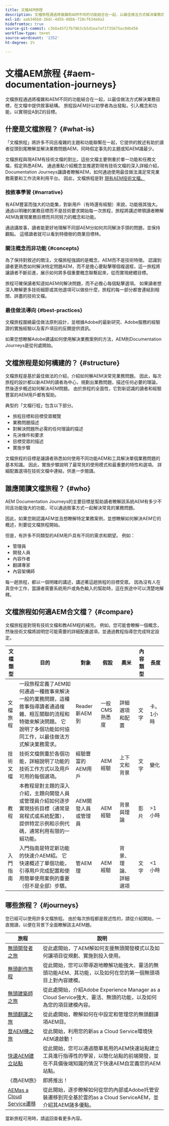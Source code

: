 ```yaml
---
title: 文檔AEM旅程
description: 文檔旅程通過將複雜和AEM不同的功能結合在一起，以最佳做法方式解決業務目標，在文檔中提供敘事結構。 旅程設AEM計以初學者為出發點，引入概念和功能，以實現從A到Z的目標。
exl-id: aab346b8-26dc-4d5b-88bb-720cf634e0a2
hidefromtoc: true
source-git-commit: c3b8a45f27b7863cb5d1ea7af1f35675ac04b456
workflow-type: tm+mt
source-wordcount: '1352'
ht-degree: 1%

---
```


# 文檔AEM旅程 {#aem-documentation-journeys}

文檔旅程通過將複雜和AEM不同的功能結合在一起，以最佳做法方式解決業務目標，在文檔中提供敘事結構。 旅程設AEM計以初學者為出發點，引入概念和功能，以實現從A到Z的目標。

## 什麼是文檔旅程？ {#what-is}

「文檔旅程」將許多不同且複雜的主題和功能聯繫在一起，它提供的敘述有助於讀者從頭到尾瞭解並解決業務問題AEM，同時假定事先的主題或知AEM識最少。

文檔旅程與現AEM有技術文檔的對比，這些文檔主要側重於單一功能和任務文檔，假定熟悉AEM。 通過重點介紹概念並推遲對現有技術文檔的深入詳細介紹，Documentation Journeys讓讀者瞭解AEM，如何通過使用最佳做法滿足常見業務需要和工作流來利用平台。 因此，文檔旅程是對 [現有AEM技術文檔。](https://experienceleague.adobe.com/docs/experience-manager-cloud-service.html)

### 按敘事學習 {#narrative}

有AEM豐富而強大的功能集，對新用戶（有時還有經驗）來說，功能極其強大。 通過以明確的業務目標而不是技術要求開始每一次旅程，旅程將講述帶領讀者瞭解AEM為實現業務目標而共同努力的概念和功能。

通過講故事，讀者能更好地理解不同部AEM分如何共同解決手頭的問題，並保持觀點。 這樣讀者就可以看到特徵樹的商業目標林。

### 關注概念而非功能 {#concepts}

為了保持對敘述的關注，文檔旅程強調的是概念，AEM而不是技術特徵。 認識到讀者更熟悉如何解決特定問題AEM，而不是擔心要點擊哪個複選框，這一旅程將讓讀者不斷前進，展示如何將多個重要概念聯繫起來，從而實現總體目標。

旅程可確保讀者知道如AEM何解決問題，而不必擔心每個點擊選項。 如果讀者想深入瞭解更多技術細節或其他選項可以做些什麼，旅程的每一部分都會連結到相關、詳盡的技術文檔。

### 最佳做法導向 {#best-practices}

文檔旅程圍繞最佳做法原則設計，並根據Adobe的最新研究、Adobe服務的經驗證的實施經驗以及客戶項目的反饋提供資訊。

如果您想瞭解Adobe建議如何使用解決業務案例的方法，AEM則Documentation Journeys是從何處開始。

## 文檔旅程是如何構建的？ {#structure}

文檔旅程是基於最佳做法的介紹，介紹如何解AEM決常見業務問題。 因此，每次旅程的設計都以新AEM的讀者為中心，規劃出業務問題，描述任何必要的理論，然後逐步概述如何解決AEM問題。 由於旅程的全面性，它對新認識的讀者和經驗豐富的AEM用戶都有幫助。

典型的「文檔行程」包含以下部分。

* 旅程目標和目標受眾概覽
* 業務問題描述
* 對解決問題所必需的任何理論的描述
* 先決條件和要求
* 目標受眾的描述
* 實施步驟

文檔旅程的目標是讓讀者熟悉如何使用不同功能AEM和工具解決單個業務問題的基本知識。 因此，實施步驟說明了最常見的使用模式和最重要的特性和選項。 詳細配置選項在技術文檔中連結，供進一步閱讀。

## 誰應閱讀文檔旅程？ {#who}

AEM Documentation Journeys的主要目標是幫助讀者瞭解該系統AEM有多少不同且功能強大的功能，可以通過敘事方式一起解決常見的業務問題。

因此，如果您剛認識AEM並且想瞭解特定業務案例，並想瞭解如何解決AEM它的概述，則要從文檔旅程開始。

但是，有許多不同類型的AEM用戶具有不同的需求和期望。 例如：

* 管理員
* 開發人員
* 內容作者
* 翻譯專家
* 內容架構師

每一趟旅程，都以一個明確的講述，講述著這趟旅程的目標受眾。 因為沒有人在真空中工作，當讀者需要系統用戶或角色輸入的幫助時，這在旅途中可以清楚地解釋。

## 文檔旅程如何適AEM合文檔？ {#compare}

文檔旅程是對現有技術文檔和教AEM程的補充。 例如，您可能會瞭解一個概念，然後技術文檔將說明您可能需要的詳細配置選項，並通過教程指導您完成特定設定。

| 文檔類型 | 目的 | 對象 | 假設 | 奧米 | 內容類型 | 長度 |
|---|---|---|---|---|---|---|
| 文檔旅程 | 一段旅程定義了AEM如何通過一種敘事來解決一般的業務問題，這種敘事指導讀者通過複雜、相互關聯的流程和特徵來解決問題。 它說明了多個功能如何協同工作，以最佳做法方式解決業務需求。 | Reader新AEM到 | 一般CMS熟悉度 | 詳細選項和配置 | 文字 | 卡。 1小時 |
| 技術文檔 | 技術文檔側重於各個功能，詳細說明了功能的技術工作方式以及用戶可用的每個選項。 | 經驗豐富的AEM用戶 | AEM經驗 | 上下文和背景 | 文字 | 變化 |
| 教程 | 本教程是對主題的深入介紹，主題向開發人員或管理員介紹如何逐步實現技術目標（通常是寫程式或系統配置），提供特定示例和示例代碼，通常利用有限的一組功能。 | AEM開發人員或管理員 | AEM經驗 | 背景與理論 | 影片 | >1小時 |
| 入門指南 | 入門指南是特定新功能的快速介AEM紹。 它快速概述了單個功能，引導用戶完成配置和使用簡單使用案例的重要（但不是全部）步驟。 | 管AEM理 | AEM經驗 | 背景、理論、詳細選項 | 文字 | &lt;1小時 |

## 哪些旅程？ {#journeys}

您已經可以使用許多文檔旅程。 由於每次旅程都是敘述性的，請從介紹開始，一直閱讀，以便在背景下全面瞭解該主AEM題。

| 旅程 | 說明 |
|---|---|
| [無頭開發者之旅](/help/journey-headless/developer/overview.md) | 從此處開始，了AEM解如何支援無頭開發模式以及如何讓項目從規劃、實施到投入使用。 |
| [無頭創作旅程](/help/journey-headless/author/overview.md) | 從此開始，您可以帶導遊地瞭解功能強大、靈活的無頭功能AEM、其功能，以及如何在您的第一個無頭項目上對內容建模。 |
| [無頭建築師之旅](/help/journey-headless/architect/overview.md) | 從此處開始，介紹Adobe Experience Manager as a Cloud Service強大、靈活、無頭的功能，以及如何為您的項目建模內容。 |
| [無頭翻譯之旅](/help/journey-headless/translation/overview.md) | 從此處開始，瞭解如何在中設定和管理您的無頭翻譯項AEM目。 |
| [登AEM機之旅](/help/journey-onboarding/home.md) | 從此開始，利用您的新as a Cloud Service環境快AEM速啟動！ |
| [快速AEM建立站點](/help/journey-sites/quick-site/overview.md) | 從此開始，您可以通過簡單易用的AEM快速站點建立工具進行指導性的學習，以簡化站點的前端開發，並在不具備後端知識的情況下快速AEM自定義您的AEM站點。 |
| 《商AEM旅》 | 即將推出！ |
| [AEMas a Cloud Service遷移](/help/journey-migration/getting-started.md) | 從此開始，逐步瞭解如何從您的內部或Adobe托管安裝遷移到完全基於雲的as a Cloud ServiceAEM，並介紹其AEM諸多優點。 |

當新旅程可用時，請返回查看更多內容。
